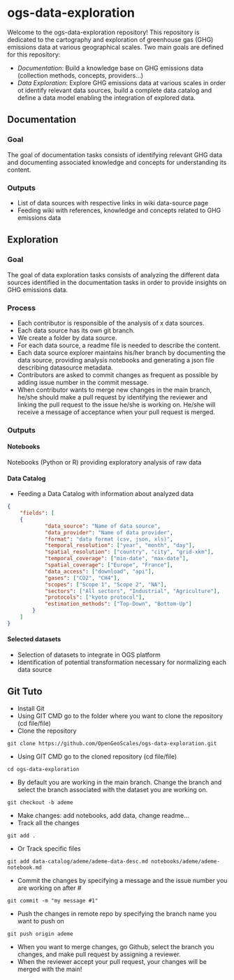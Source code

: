 # ogs-data-exploration
Welcome to the ogs-data-exploration repository!
This repository is dedicated to the cartography and exploration of greenhouse gas (GHG) emissions data at various geographical scales.
Two main goals are defined for this repository:

- *Documentation*: Build a knowledge base on GHG emissions data (collection methods, concepts, providers...)
- *Data Exploration*: Explore GHG emissions data at various scales in order ot identify relevant data sources, build a complete data catalog and define a data model enabling the integration of explored data.

## Documentation

### Goal
The goal of documentation tasks consists of identifying relevant GHG data and documenting associated knowledge and concepts for understanding its content.

### Outputs

- List of data sources with respective links in wiki data-source page
- Feeding wiki with references,  knowledge and concepts related to GHG emissions data

## Exploration

### Goal

The goal of data exploration tasks consists of analyzing the different data sources identified in the documentation tasks in order to provide insights on GHG emissions data.

### Process

- Each contributor is responsible of the analysis of x data sources.
- Each data source has its own git branch.
- We create a folder by data source.
- For each data source, a readme file is needed to describe the content.
- Each data source explorer maintains his/her branch by documenting the data source, providing analysis notebooks and generating a json file describing datasource metadata.
- Contributors are asked to commit changes as frequent as possible by adding issue number in the commit message. 
- When contributor wants to merge new changes in the main branch, he/she should make a pull request by identifying the reviewer and linking the pull request to the issue he/she is working on.
He/she will receive a message of acceptance when your pull request is merged.


### Outputs

#### Notebooks
Notebooks (Python or R) providing exploratory analysis of raw data

#### Data Catalog

- Feeding a Data Catalog with information about analyzed data
```json
{
	"fields": [
	{
			"data_source": "Name of data source",
			"data_provider": "Name of data provider",
			"format": "data format (csv, json, xls)",
			"temporal_resolution": ["year", "month", "day"],
			"spatial_resolution": ["country", "city", "grid-xkm"],
			"temporal_coverage": ["min-date", "max-date"],
			"spatial_coverage": ["Europe", "France"],
			"data_access": ["download", "api"],
			"gases": ["CO2", "CH4"],
			"scopes": ["Scope 1", "Scope 2", "NA"],
			"sectors": ["All sectors", "Industrial", "Agriculture"],
			"protocols": ["kyoto protocol"],
			"estimation_methods": ["Top-Down", "Bottom-Up"]
		}
	]
}
```
#### Selected datasets

- Selection of datasets to integrate in OGS platform
- Identification of potential transformation necessary for normalizing each data source

## Git Tuto

- Install Git
- Using GIT CMD go to the folder where you want to clone the repository (cd file/file)
- Clone the repository
```
git clone https://github.com/OpenGeoScales/ogs-data-exploration.git
```
- Using GIT CMD go to the cloned repository (cd file/file) 
```
cd ogs-data-exploration
```
- By default you are working in the main branch. Change the branch and select the branch associated with the dataset you are working on.
```
git checkout -b ademe
```
- Make changes: add notebooks, add data, change readme...
- Track all the changes
```
git add .
```
- Or Track specific files
```
git add data-catalog/ademe/ademe-data-desc.md notebooks/ademe/ademe-notebook.md
```
- Commit the changes by specifying a message and the issue number you are working on after #
```
git commit -m "my message #1"
```
- Push the changes in remote repo by specifying the branch name you want to push on
```
git push origin ademe
```
- When you want to merge changes, go Github, select the branch you changes, and make pull request by assigning a reviewer.
- When the reviewer accept your pull request, your changes will be merged with the main!
